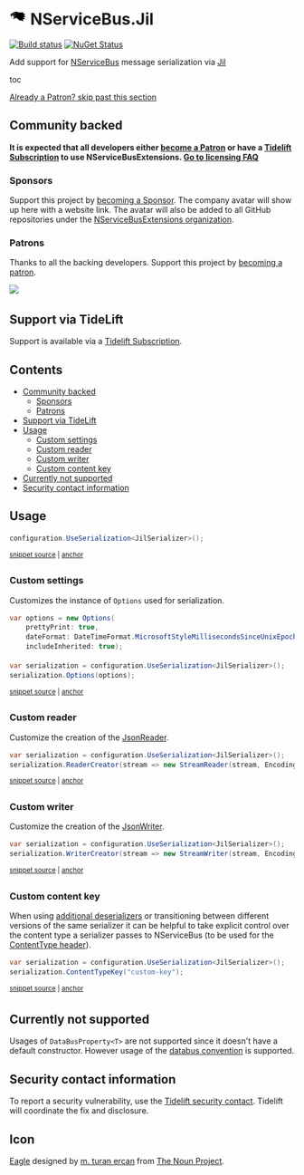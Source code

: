 <!--
GENERATED FILE - DO NOT EDIT
This file was generated by [MarkdownSnippets](https://github.com/SimonCropp/MarkdownSnippets).
Source File: /readme.source.md
To change this file edit the source file and then run MarkdownSnippets.
-->

# <img src="/src/icon.png" height="30px"> NServiceBus.Jil

[![Build status](https://ci.appveyor.com/api/projects/status/oab6rmnc297vyyh5/branch/master?svg=true)](https://ci.appveyor.com/project/SimonCropp/nservicebus-Jil)
[![NuGet Status](https://img.shields.io/nuget/v/NServiceBus.Jil.svg)](https://www.nuget.org/packages/NServiceBus.Jil/)

Add support for [NServiceBus](https://particular.net/NServiceBus) message serialization via [Jil](https://github.com/kevin-montrose/Jil)

toc

<!--- StartOpenCollectiveBackers -->

[Already a Patron? skip past this section](#endofbacking)


## Community backed

**It is expected that all developers either [become a Patron](https://opencollective.com/nservicebusextensions/contribute/patron-6976) or have a [Tidelift Subscription](#support-via-tidelift) to use NServiceBusExtensions. [Go to licensing FAQ](https://github.com/NServiceBusExtensions/Home/#licensingpatron-faq)**


### Sponsors

Support this project by [becoming a Sponsor](https://opencollective.com/nservicebusextensions/contribute/sponsor-6972). The company avatar will show up here with a website link. The avatar will also be added to all GitHub repositories under the [NServiceBusExtensions organization](https://github.com/NServiceBusExtensions).


### Patrons

Thanks to all the backing developers. Support this project by [becoming a patron](https://opencollective.com/nservicebusextensions/contribute/patron-6976).

<img src="https://opencollective.com/nservicebusextensions/tiers/patron.svg?width=890&avatarHeight=60&button=false">

<a href="#" id="endofbacking"></a>

<!--- EndOpenCollectiveBackers -->


## Support via TideLift

Support is available via a [Tidelift Subscription](https://tidelift.com/subscription/pkg/nuget-nservicebus.msgpack?utm_source=nuget-nservicebus.msgpack&utm_medium=referral&utm_campaign=enterprise).


<!-- toc -->
## Contents

  * [Community backed](#community-backed)
    * [Sponsors](#sponsors)
    * [Patrons](#patrons)
  * [Support via TideLift](#support-via-tidelift)
  * [Usage](#usage)
    * [Custom settings](#custom-settings)
    * [Custom reader](#custom-reader)
    * [Custom writer](#custom-writer)
    * [Custom content key](#custom-content-key)
  * [Currently not supported](#currently-not-supported)
  * [Security contact information](#security-contact-information)<!-- endToc -->


## Usage

<!-- snippet: JilSerialization -->
<a id='282c3d5b'></a>
```cs
configuration.UseSerialization<JilSerializer>();
```
<sup><a href='/src/Tests/Snippets/Usage.cs#L11-L15' title='Snippet source file'>snippet source</a> | <a href='#282c3d5b' title='Start of snippet'>anchor</a></sup>
<!-- endSnippet -->


### Custom settings

Customizes the instance of `Options` used for serialization.

<!-- snippet: JilCustomSettings -->
<a id='5c162e01'></a>
```cs
var options = new Options(
    prettyPrint: true,
    dateFormat: DateTimeFormat.MicrosoftStyleMillisecondsSinceUnixEpoch,
    includeInherited: true);

var serialization = configuration.UseSerialization<JilSerializer>();
serialization.Options(options);
```
<sup><a href='/src/Tests/Snippets/Usage.cs#L20-L30' title='Snippet source file'>snippet source</a> | <a href='#5c162e01' title='Start of snippet'>anchor</a></sup>
<!-- endSnippet -->


### Custom reader

Customize the creation of the [JsonReader](https://www.newtonsoft.com/json/help/html/T_Newtonsoft_Json_JsonReader.htm).

<!-- snippet: JilCustomReader -->
<a id='cf9a6ff3'></a>
```cs
var serialization = configuration.UseSerialization<JilSerializer>();
serialization.ReaderCreator(stream => new StreamReader(stream, Encoding.UTF8));
```
<sup><a href='/src/Tests/Snippets/Usage.cs#L35-L40' title='Snippet source file'>snippet source</a> | <a href='#cf9a6ff3' title='Start of snippet'>anchor</a></sup>
<!-- endSnippet -->


### Custom writer

Customize the creation of the [JsonWriter](https://www.newtonsoft.com/json/help/html/T_Newtonsoft_Json_JsonWriter.htm).

<!-- snippet: JilCustomWriter -->
<a id='96266280'></a>
```cs
var serialization = configuration.UseSerialization<JilSerializer>();
serialization.WriterCreator(stream => new StreamWriter(stream, Encoding.UTF8));
```
<sup><a href='/src/Tests/Snippets/Usage.cs#L45-L50' title='Snippet source file'>snippet source</a> | <a href='#96266280' title='Start of snippet'>anchor</a></sup>
<!-- endSnippet -->


### Custom content key

When using [additional deserializers](https://docs.particular.net/nservicebus/serialization/#specifying-additional-deserializers) or transitioning between different versions of the same serializer it can be helpful to take explicit control over the content type a serializer passes to NServiceBus (to be used for the [ContentType header](https://docs.particular.net/nservicebus/messaging/headers#serialization-headers-nservicebus-contenttype)).

<!-- snippet: JilContentTypeKey -->
<a id='8ce0b7bb'></a>
```cs
var serialization = configuration.UseSerialization<JilSerializer>();
serialization.ContentTypeKey("custom-key");
```
<sup><a href='/src/Tests/Snippets/Usage.cs#L55-L60' title='Snippet source file'>snippet source</a> | <a href='#8ce0b7bb' title='Start of snippet'>anchor</a></sup>
<!-- endSnippet -->


## Currently not supported

Usages of `DataBusProperty<T>` are not supported since it doesn't have a default constructor. However usage of the [databus convention](https://docs.particular.net/nservicebus/messaging/databus) is supported.


## Security contact information

To report a security vulnerability, use the [Tidelift security contact](https://tidelift.com/security). Tidelift will coordinate the fix and disclosure.


## Icon

[Eagle](https://thenounproject.com/term/eagle/58506/) designed by [m. turan ercan](https://thenounproject.com/mte/) from [The Noun Project](https://thenounproject.com).

